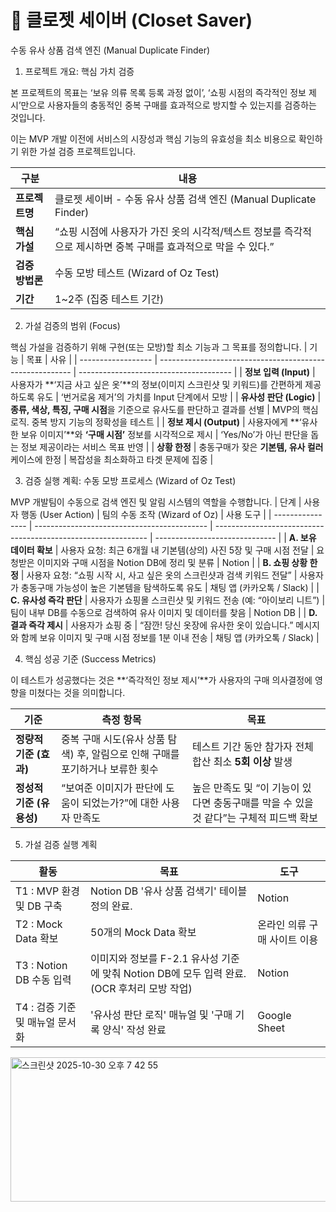 # 👕 클로젯 세이버 (Closet Saver)

수동 유사 상품 검색 엔진 (Manual Duplicate Finder)

1. 프로젝트 개요: 핵심 가치 검증

본 프로젝트의 목표는 ‘보유 의류 목록 등록 과정 없이’, ‘쇼핑 시점의 즉각적인 정보 제시’만으로 사용자들의 충동적인 중복 구매를 효과적으로 방지할 수 있는지를 검증하는 것입니다.

이는 MVP 개발 이전에 서비스의 시장성과 핵심 기능의 유효성을 최소 비용으로 확인하기 위한 가설 검증 프로젝트입니다.

| 구분         | 내용                                                               |
| ---------- | ---------------------------------------------------------------- |
| **프로젝트명**  | 클로젯 세이버 - 수동 유사 상품 검색 엔진 (Manual Duplicate Finder)               |
| **핵심 가설**  | “쇼핑 시점에 사용자가 가진 옷의 시각적/텍스트 정보를 즉각적으로 제시하면 중복 구매를 효과적으로 막을 수 있다.” |
| **검증 방법론** | 수동 모방 테스트 (Wizard of Oz Test)                                    |
| **기간**     | 1~2주 (집중 테스트 기간)                                                 |


2. 가설 검증의 범위 (Focus)

핵심 가설을 검증하기 위해 구현(또는 모방)할 최소 기능과 그 목표를 정의합니다.
| 기능                 | 목표                                                       | 사유                                     |
| ------------------ | -------------------------------------------------------- | -------------------------------------- |
| **정보 입력 (Input)**  | 사용자가 **‘지금 사고 싶은 옷’**의 정보(이미지 스크린샷 및 키워드)를 간편하게 제공하도록 유도 | ‘번거로움 제거’의 가치를 Input 단계에서 모방           |
| **유사성 판단 (Logic)** | **종류, 색상, 특징, 구매 시점**을 기준으로 유사도를 판단하고 결과를 선별             | MVP의 핵심 로직. 중복 방지 기능의 정확성을 테스트         |
| **정보 제시 (Output)** | 사용자에게 **‘유사한 보유 이미지’**와 **‘구매 시점’** 정보를 시각적으로 제시         | ‘Yes/No’가 아닌 판단을 돕는 정보 제공이라는 서비스 목표 반영 |
| **상황 한정**          | 충동구매가 잦은 **기본템, 유사 컬러** 케이스에 한정                          | 복잡성을 최소화하고 타겟 문제에 집중                   |


3. 검증 실행 계획: 수동 모방 프로세스 (Wizard of Oz Test)

MVP 개발팀이 수동으로 검색 엔진 및 알림 시스템의 역할을 수행합니다.
| 단계               | 사용자 행동 (User Action)                        | 팀의 수동 조작 (Wizard of Oz)                                       | 사용 도구                          |
| ---------------- | ------------------------------------------- | ------------------------------------------------------------- | ------------------------------ |
| **A. 보유 데이터 확보** | 사용자 요청: 최근 6개월 내 기본템(상의) 사진 5장 및 구매 시점 전달   | 요청받은 이미지와 구매 시점을 Notion DB에 정리 및 분류                           | Notion |
| **B. 쇼핑 상황 한정**  | 사용자 요청: “쇼핑 시작 시, 사고 싶은 옷의 스크린샷과 검색 키워드 전달” | 사용자가 충동구매 가능성이 높은 기본템을 탐색하도록 유도                               | 채팅 앱 (카카오톡 / Slack)            |
| **C. 유사성 즉각 판단** | 사용자가 쇼핑몰 스크린샷 및 키워드 전송 (예: “아이보리 니트”)       | 팀이 내부 DB를 수동으로 검색하여 유사 이미지 및 데이터를 찾음                          | Notion DB                      |
| **D. 결과 즉각 제시**  | 사용자가 쇼핑 중                                   | “잠깐! 당신 옷장에 유사한 옷이 있습니다.” 메시지와 함께 보유 이미지 및 구매 시점 정보를 1분 이내 전송 | 채팅 앱 (카카오톡 / Slack)            |


4. 핵심 성공 기준 (Success Metrics)

이 테스트가 성공했다는 것은 **‘즉각적인 정보 제시’**가 사용자의 구매 의사결정에 영향을 미쳤다는 것을 의미합니다.

| 기준               | 측정 항목                                          | 목표                                                  |
| ---------------- | ---------------------------------------------- | --------------------------------------------------- |
| **정량적 기준 (효과)**  | 중복 구매 시도(유사 상품 탐색) 후, 알림으로 인해 구매를 포기하거나 보류한 횟수 | 테스트 기간 동안 참가자 전체 합산 최소 **5회 이상** 발생                 |
| **정성적 기준 (유용성)** | “보여준 이미지가 판단에 도움이 되었는가?”에 대한 사용자 만족도           | 높은 만족도 및 “이 기능이 있다면 충동구매를 막을 수 있을 것 같다”는 구체적 피드백 확보 |


5. 가설 검증 실행 계획

| 활동            | 목표                                     | 도구                                                  |
| ---------------- | ---------------------------------------------- | --------------------------------------------------- |
| T1 : MVP 환경 및 DB 구축  | Notion DB '유사 상품 검색기' 테이블 정의 완료. | Notion           |
| T2 : Mock Data 확보 | 50개의 Mock Data 확보           | 온라인 의류 구매 사이트 이용 |
| T3 : Notion DB 수동 입력 | 이미지와 정보를 F-2.1 유사성 기준에 맞춰 Notion DB에 모두 입력 완료. (OCR 후처리 모방 작업)           | Notion |
| T4 : 검증 기준 및 매뉴얼 문서화 | '유사성 판단 로직' 매뉴얼 및 '구매 기록 양식' 작성 완료           | Google Sheet |

<img width="681" height="231" alt="스크린샷 2025-10-30 오후 7 42 55" src="https://github.com/user-attachments/assets/7cbef90e-8ed4-49e9-8131-900859ab0445" />



